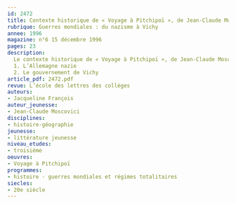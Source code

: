 ```yaml
---
id: 2472
title: Contexte historique de « Voyage à Pitchipoï », de Jean-Claude Moscovici 
rubrique: Guerres mondiales : du nazisme à Vichy
annee: 1996
magazine: n°6 15 décembre 1996
pages: 23
description: 
  Le contexte historique de « Voyage à Pitchipoï », de Jean-Claude Moscovici
  1. L’Allemagne nazie
  2. Le gouvernement de Vichy
article_pdf: 2472.pdf
revue: L’école des lettres des collèges
auteurs:
- Jacqueline François
auteur_jeunesse:
- Jean-Claude Moscovici
disciplines:
- histoire-géographie
jeunesse:
- littérature jeunesse
niveau_etudes:
- troisième
oeuvres:
- Voyage à Pitchipoï
programmes:
- histoire - guerres mondiales et régimes totalitaires
siecles:
- 20e siècle
---
```


